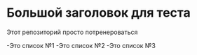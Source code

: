 # Большой заголовок для теста
Этот репозиторий просто потренероваться

-Это список №1
-Это список №2
-Это список №3
